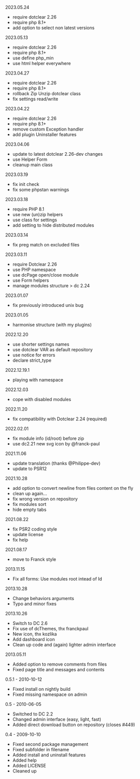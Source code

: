2023.05.24
- require dotclear 2.26
- require php 8.1+
- add option to select non latest versions

2023.05.13
- require dotclear 2.26
- require php 8.1+
- use define php_min
- use html helper everywhere

2023.04.27
- require dotclear 2.26
- require php 8.1+
- rollback Zip Unzip dotclear class
- fix settings read/write

2023.04.22
- require dotclear 2.26
- require php 8.1+
- remove custom Exception handler
- add plugin Uninstaller features

2023.04.06
- update to latest dotclear 2.26-dev changes
- use Helper Form
- cleanup main class

2023.03.19
- fix init check
- fix some phpstan warnings

2023.03.18
- require PHP 8.1
- use new (un)zip helpers
- use class for settings
- add setting to hide distributed modules

2023.03.14
- fix preg match on excluded files

2023.03.11
- require Dotclear 2.26
- use PHP namespace
- use dcPage open/close module
- use Form helpers
- manage modules structure > dc 2.24

2023.01.07
- fix previously introduced unix bug

2023.01.05
- harmonise structure (with my plugins)

2022.12.20
- use shorter settings names
- use dotclear VAR as default repository
- use notice for errors
- declare strict_type

2022.12.19.1
- playing with namespace

2022.12.03
- cope with disabled modules

2022.11.20
- fix compatibility with Dotclear 2.24 (required)

2022.02.01
- fix module info (id/root) before zip
- use dc2.21 new svg icon by @franck-paul

2021.11.06
- update translation (thanks @Philippe-dev)
- update to PSR12

2021.10.28
- add option to convert newline from files content on the fly
- clean up again...
- fix wrong version on repository
- fix modules sort
- hide empty tabs

2021.08.22
- fix PSR2 coding style
- update license
- fix help

2021.08.17
- move to Franck style

2013.11.15
- Fix all forms: Use modules root intead of Id

2013.10.28
- Change behaviors arguments
- Typo and minor fixes

2013.10.26
- Switch to DC 2.6
- Fix use of dcThemes, thx franckpaul
- New icon, thx kozlika
- Add dashboard icon
- Clean up code and (again) lighter admin interface

2013.05.11
- Added option to remove comments from files
- Fixed page title and messages and contents

0.5.1 - 2010-10-12
- Fixed install on nightly build
- Fixed missing namespace on admin

0.5 - 2010-06-05
- Switched to DC 2.2
- Changed admin interface (easy, light, fast)
- Added direct download button on repository (closes #449)

0.4 - 2009-10-10
- Fixed second package management
- Fixed subfolder in filename
- Added install and uninstall features
- Added help
- Added LICENSE
- Cleaned up